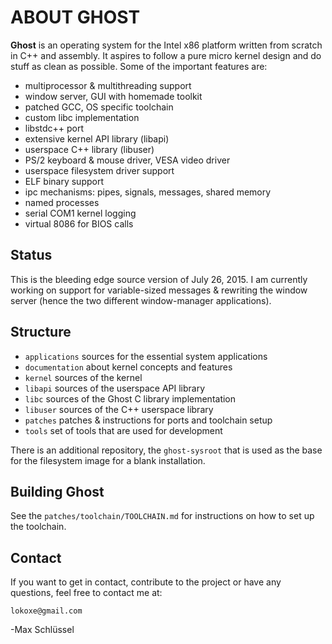 # ABOUT GHOST
**Ghost** is an operating system for the Intel x86 platform written
from scratch in C++ and assembly. It aspires to follow a pure
micro kernel design and do stuff as clean as possible. Some of the
important features are:

- multiprocessor & multithreading support
- window server, GUI with homemade toolkit
- patched GCC, OS specific toolchain
- custom libc implementation
- libstdc++ port
- extensive kernel API library (libapi)
- userspace C++ library (libuser)
- PS/2 keyboard & mouse driver, VESA video driver
- userspace filesystem driver support
- ELF binary support
- ipc mechanisms: pipes, signals, messages, shared memory
- named processes
- serial COM1 kernel logging
- virtual 8086 for BIOS calls

## Status
This is the bleeding edge source version of July 26, 2015. I am currently
working on support for variable-sized messages & rewriting the window server
(hence the two different window-manager applications).

## Structure
- `applications`
	sources for the essential system applications
- `documentation`
	about kernel concepts and features
- `kernel`
	sources of the kernel
- `libapi`
	sources of the userspace API library
- `libc`
	sources of the Ghost C library implementation
- `libuser`
	sources of the C++ userspace library
- `patches`
	patches & instructions for ports and toolchain setup
- `tools`
	set of tools that are used for development

There is an additional repository, the `ghost-sysroot` that is used as the
base for the filesystem image for a blank installation.

## Building Ghost
See the `patches/toolchain/TOOLCHAIN.md` for instructions on how to set up the
toolchain.

## Contact
If you want to get in contact, contribute to the project or have any questions,
feel free to contact me at:

	lokoxe@gmail.com
	
-Max Schlüssel
